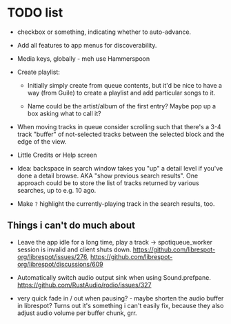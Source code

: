 # TODO list

* checkbox or something, indicating whether to auto-advance.

* Add all features to app menus for discoverability.

* Media keys, globally - meh use Hammerspoon

* Create playlist:

    * Initially simply create from queue contents, but it'd be nice to have a way (from Guile) to
      create a playlist and add particular songs to it.

    * Name could be the artist/album of the first entry?  Maybe pop up a box asking what to call it?

* When moving tracks in queue consider scrolling such that there's a
  3-4 track "buffer" of not-selected tracks between the selected block
  and the edge of the view.

* Little Credits or Help screen

* Idea: backspace in search window takes you "up" a detail level if you've done a detail browse. AKA
  "show previous search results".  One approach could be to store the list of tracks returned by
  various searches, up to e.g. 10 ago.

* Make `?` highlight the currently-playing track in the search results, too.

## Things i can't do much about

* Leave the app idle for a long time, play a track ->
  spotiqueue_worker session is invalid and client shuts down.
  https://github.com/librespot-org/librespot/issues/276,
  https://github.com/librespot-org/librespot/discussions/609

* Automatically switch audio output sink when using Sound.prefpane.
  https://github.com/RustAudio/rodio/issues/327

* very quick fade in / out when pausing? - maybe shorten the audio buffer in librespot? Turns out
  it's something i can't easily fix, because they also adjust audio volume per buffer chunk, grr.
